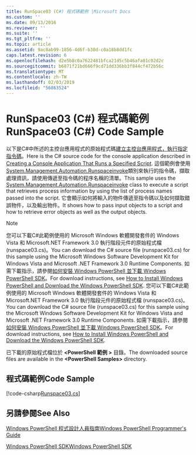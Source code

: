 ```yaml
---
title: RunSpace03 (C#) 程式碼範例 |Microsoft Docs
ms.custom: ''
ms.date: 09/13/2016
ms.reviewer: ''
ms.suite: ''
ms.tgt_pltfrm: ''
ms.topic: article
ms.assetid: 9ac8ab99-1856-4d6f-b30d-c0a18b8dd1fc
caps.latest.revision: 6
ms.openlocfilehash: d2e5b8c0a7622481bfca21d5c5b46afa01c02d2c
ms.sourcegitcommit: b6871f21bd666f9cd71dd336bb3f844cf472b56c
ms.translationtype: MT
ms.contentlocale: zh-TW
ms.lasthandoff: 02/03/2019
ms.locfileid: "56863524"
---
```

# <a name="runspace03-c-code-sample"></a><span data-ttu-id="72d35-102">RunSpace03 (C#) 程式碼範例</span><span class="sxs-lookup"><span data-stu-id="72d35-102">RunSpace03 (C#) Code Sample</span></span>

<span data-ttu-id="72d35-103">以下是C#中所述的主控台應用程式的原始程式碼[建立主控台應用程式，執行指定指令碼](http://msdn.microsoft.com/en-us/a93e6006-36db-4bcc-b9da-c5bebf4ffd68)。</span><span class="sxs-lookup"><span data-stu-id="72d35-103">Here is the C# source code for the console application described in [Creating a Console Application That Runs a Specified Script](http://msdn.microsoft.com/en-us/a93e6006-36db-4bcc-b9da-c5bebf4ffd68).</span></span> <span data-ttu-id="72d35-104">這個範例會使用[System.Management.Automation.Runspaceinvoke](/dotnet/api/System.Management.Automation.RunspaceInvoke)類別來執行的指令碼，擷取處理資訊，請使用傳遞至指令碼的程序名稱的清單。</span><span class="sxs-lookup"><span data-stu-id="72d35-104">This sample uses the [System.Management.Automation.Runspaceinvoke](/dotnet/api/System.Management.Automation.RunspaceInvoke) class to execute a script that retrieves process information by using the list of process names passed into the script.</span></span> <span data-ttu-id="72d35-105">它會顯示如何將輸入的物件傳遞至指令碼以及如何擷取錯誤物件，以及輸出物件。</span><span class="sxs-lookup"><span data-stu-id="72d35-105">It shows how to pass input objects to a script and how to retrieve error objects as well as the output objects.</span></span>

> [!NOTE]
> <span data-ttu-id="72d35-106">您可以下載C#此範例使用的 Microsoft Windows 軟體開發套件的 Windows Vista 和 Microsoft.NET Framework 3.0 執行階段元件的原始程式檔 (runspace03.cs)。</span><span class="sxs-lookup"><span data-stu-id="72d35-106">You can download the C# source file (runspace03.cs) for this sample using the Microsoft Windows Software Development Kit for Windows Vista and Microsoft .NET Framework 3.0 Runtime Components.</span></span> <span data-ttu-id="72d35-107">如需下載指示，請參閱[如何安裝 Windows PowerShell 並下載 Windows PowerShell SDK](/powershell/developer/installing-the-windows-powershell-sdk)。</span><span class="sxs-lookup"><span data-stu-id="72d35-107">For download instructions, see [How to Install Windows PowerShell and Download the Windows PowerShell SDK](/powershell/developer/installing-the-windows-powershell-sdk).</span></span>
> <span data-ttu-id="72d35-108">您可以下載C#此範例使用的 Microsoft Windows 軟體開發套件的 Windows Vista 和 Microsoft.NET Framework 3.0 執行階段元件的原始程式檔 (runspace03.cs)。</span><span class="sxs-lookup"><span data-stu-id="72d35-108">You can download the C# source file (runspace03.cs) for this sample using the Microsoft Windows Software Development Kit for Windows Vista and Microsoft .NET Framework 3.0 Runtime Components.</span></span> <span data-ttu-id="72d35-109">如需下載指示，請參閱[如何安裝 Windows PowerShell 並下載 Windows PowerShell SDK](/powershell/developer/installing-the-windows-powershell-sdk)。</span><span class="sxs-lookup"><span data-stu-id="72d35-109">For download instructions, see [How to Install Windows PowerShell and Download the Windows PowerShell SDK](/powershell/developer/installing-the-windows-powershell-sdk).</span></span>
>
> <span data-ttu-id="72d35-110">已下載的原始程式檔位於 **\<PowerShell 範例 >** 目錄。</span><span class="sxs-lookup"><span data-stu-id="72d35-110">The downloaded source files are available in the **\<PowerShell Samples>** directory.</span></span>

## <a name="code-sample"></a><span data-ttu-id="72d35-111">程式碼範例</span><span class="sxs-lookup"><span data-stu-id="72d35-111">Code Sample</span></span>

[!code-csharp[Runspace03.cs](../../powershell-sdk-samples/SDK-2.0/csharp/Runspace03/Runspace03.cs#L11-L88 "Runspace03.cs")]

## <a name="see-also"></a><span data-ttu-id="72d35-112">另請參閱</span><span class="sxs-lookup"><span data-stu-id="72d35-112">See Also</span></span>

[<span data-ttu-id="72d35-113">Windows PowerShell 程式設計人員指南</span><span class="sxs-lookup"><span data-stu-id="72d35-113">Windows PowerShell Programmer's Guide</span></span>](./windows-powershell-programmer-s-guide.md)

[<span data-ttu-id="72d35-114">Windows PowerShell SDK</span><span class="sxs-lookup"><span data-stu-id="72d35-114">Windows PowerShell SDK</span></span>](../windows-powershell-reference.md)